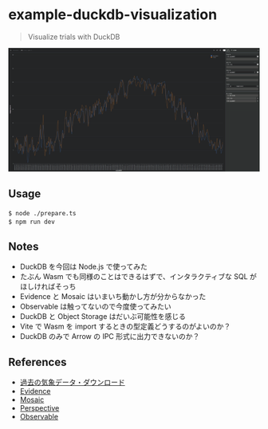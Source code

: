 # example-duckdb-visualization

> Visualize trials with DuckDB

![example](./example.png)

## Usage

```sh
$ node ./prepare.ts
$ npm run dev
```

## Notes

- DuckDB を今回は Node.js で使ってみた
- たぶん Wasm でも同様のことはできるはずで、インタラクティブな SQL がほしければそっち
- Evidence と Mosaic はいまいち動かし方が分からなかった
- Observable は触ってないので今度使ってみたい
- DuckDB と Object Storage はだいぶ可能性を感じる
- Vite で Wasm を import するときの型定義どうするのがよいのか？
- DuckDB のみで Arrow の IPC 形式に出力できないのか？

## References

- [過去の気象データ・ダウンロード](https://www.data.jma.go.jp/risk/obsdl/index.php)
- [Evidence](https://evidence.dev/)
- [Mosaic](https://idl.uw.edu/mosaic/)
- [Perspective](https://perspective.finos.org/)
- [Observable](https://observablehq.com/framework/)

